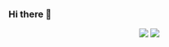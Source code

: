 ### Hi there 👋

<p align="center">
  <img src="https://github-readme-stats.vercel.app/api/top-langs?username=reactivepeakstudios&theme=dark">
  <img src="https://github-readme-stats.vercel.app/api?username=reactivepeakstudios&theme=dark">
</p>

